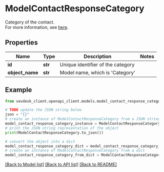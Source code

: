 # ModelContactResponseCategory

Category of the contact.<br> For more information,       see <a href='https://my.sevdesk.de/apiOverview/index.html#/doc-contacts#types'>here</a>.

## Properties

Name | Type | Description | Notes
------------ | ------------- | ------------- | -------------
**id** | **str** | Unique identifier of the category | 
**object_name** | **str** | Model name, which is &#39;Category&#39; | 

## Example

```python
from sevdesk_client.openapi_client.models.model_contact_response_category import ModelContactResponseCategory

# TODO update the JSON string below
json = "{}"
# create an instance of ModelContactResponseCategory from a JSON string
model_contact_response_category_instance = ModelContactResponseCategory.from_json(json)
# print the JSON string representation of the object
print(ModelContactResponseCategory.to_json())

# convert the object into a dict
model_contact_response_category_dict = model_contact_response_category_instance.to_dict()
# create an instance of ModelContactResponseCategory from a dict
model_contact_response_category_from_dict = ModelContactResponseCategory.from_dict(model_contact_response_category_dict)
```
[[Back to Model list]](../README.md#documentation-for-models) [[Back to API list]](../README.md#documentation-for-api-endpoints) [[Back to README]](../README.md)


